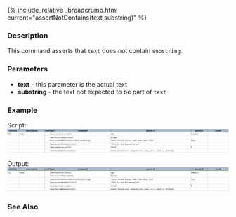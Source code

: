 {% include_relative _breadcrumb.html current="assertNotContains(text,substring)" %}


### Description
This command asserts that `text` does not contain `substring`.


### Parameters
- **text** \- this parameter is the actual text
- **substring** - the text not expected to be part of `text`


### Example
Script:
![script](image/assertNotContains_01.png)

Output:
![output](image/assertNotContains_01.png)


### See Also
